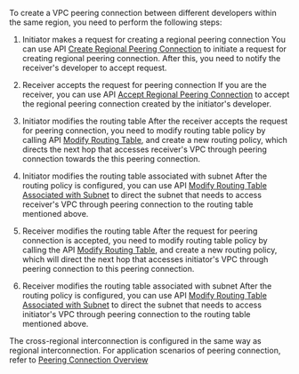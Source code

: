 To create a VPC peering connection between different developers within the same region, you need to perform the following steps:

1) Initiator makes a request for creating a regional peering connection
You can use API [Create Regional Peering Connection](/doc/api/372/2107) to initiate a request for creating regional peering connection. After this, you need to notify the receiver's developer to accept request.

2) Receiver accepts the request for peering connection
If you are the receiver, you can use API [Accept Regional Peering Connection](/doc/api/372/2106) to accept the regional peering connection created by the initiator's developer.

3) Initiator modifies the routing table
After the receiver accepts the request for peering connection, you need to modify routing table policy by calling API [Modify Routing Table](/doc/api/372/1417), and create a new routing policy, which directs the next hop that accesses receiver's VPC through peering connection towards the this peering connection.

4) Initiator modifies the routing table associated with subnet
After the routing policy is configured, you can use API [Modify Routing Table Associated with Subnet](/doc/api/372/1416) to direct the subnet that needs to access receiver's VPC through peering connection to the routing table mentioned above.

5) Receiver modifies the routing table
After the request for peering connection is accepted, you need to modify routing table policy by calling the API [Modify Routing Table](/doc/api/372/1417), and create a new routing policy, which will direct the next hop that accesses initiator's VPC through peering connection to this peering connection.

6) Receiver modifies the routing table associated with subnet
After the routing policy is configured, you can use API [Modify Routing Table Associated with Subnet](https://www.qcloud.com/doc/api/245/1416) to direct the subnet that needs to access initiator's VPC through peering connection to the routing table mentioned above.

The cross-regional interconnection is configured in the same way as regional interconnection. For application scenarios of peering connection, refer to <a href="https://www.qcloud.com/doc/product/215/5000" title="Peering Connection Overview">Peering Connection Overview</a>

